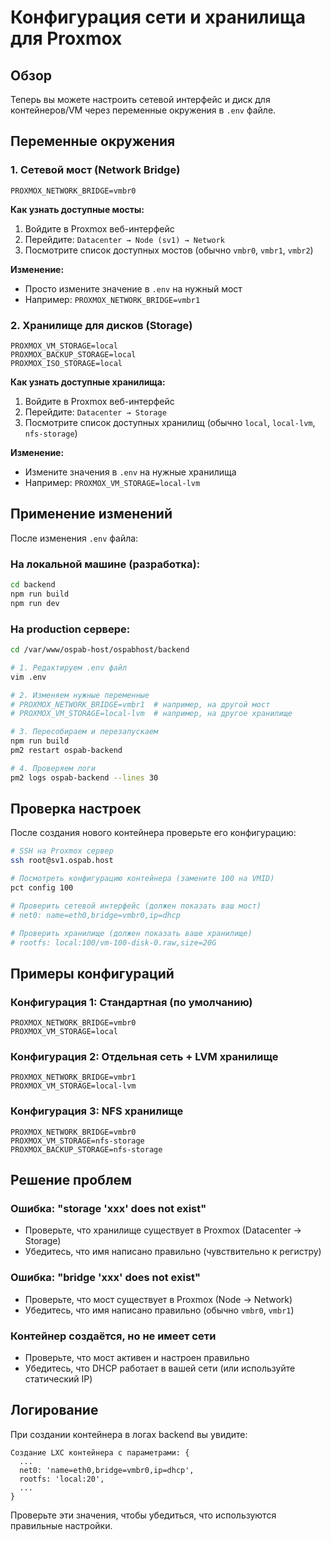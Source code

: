 # Конфигурация сети и хранилища для Proxmox

## Обзор

Теперь вы можете настроить сетевой интерфейс и диск для контейнеров/VM через переменные окружения в `.env` файле.

## Переменные окружения

### 1. Сетевой мост (Network Bridge)

```env
PROXMOX_NETWORK_BRIDGE=vmbr0
```

**Как узнать доступные мосты:**
1. Войдите в Proxmox веб-интерфейс
2. Перейдите: `Datacenter → Node (sv1) → Network`
3. Посмотрите список доступных мостов (обычно `vmbr0`, `vmbr1`, `vmbr2`)

**Изменение:**
- Просто измените значение в `.env` на нужный мост
- Например: `PROXMOX_NETWORK_BRIDGE=vmbr1`

### 2. Хранилище для дисков (Storage)

```env
PROXMOX_VM_STORAGE=local
PROXMOX_BACKUP_STORAGE=local
PROXMOX_ISO_STORAGE=local
```

**Как узнать доступные хранилища:**
1. Войдите в Proxmox веб-интерфейс
2. Перейдите: `Datacenter → Storage`
3. Посмотрите список доступных хранилищ (обычно `local`, `local-lvm`, `nfs-storage`)

**Изменение:**
- Измените значения в `.env` на нужные хранилища
- Например: `PROXMOX_VM_STORAGE=local-lvm`

## Применение изменений

После изменения `.env` файла:

### На локальной машине (разработка):

```bash
cd backend
npm run build
npm run dev
```

### На production сервере:

```bash
cd /var/www/ospab-host/ospabhost/backend

# 1. Редактируем .env файл
vim .env

# 2. Изменяем нужные переменные
# PROXMOX_NETWORK_BRIDGE=vmbr1  # например, на другой мост
# PROXMOX_VM_STORAGE=local-lvm  # например, на другое хранилище

# 3. Пересобираем и перезапускаем
npm run build
pm2 restart ospab-backend

# 4. Проверяем логи
pm2 logs ospab-backend --lines 30
```

## Проверка настроек

После создания нового контейнера проверьте его конфигурацию:

```bash
# SSH на Proxmox сервер
ssh root@sv1.ospab.host

# Посмотреть конфигурацию контейнера (замените 100 на VMID)
pct config 100

# Проверить сетевой интерфейс (должен показать ваш мост)
# net0: name=eth0,bridge=vmbr0,ip=dhcp

# Проверить хранилище (должен показать ваше хранилище)
# rootfs: local:100/vm-100-disk-0.raw,size=20G
```

## Примеры конфигураций

### Конфигурация 1: Стандартная (по умолчанию)
```env
PROXMOX_NETWORK_BRIDGE=vmbr0
PROXMOX_VM_STORAGE=local
```

### Конфигурация 2: Отдельная сеть + LVM хранилище
```env
PROXMOX_NETWORK_BRIDGE=vmbr1
PROXMOX_VM_STORAGE=local-lvm
```

### Конфигурация 3: NFS хранилище
```env
PROXMOX_NETWORK_BRIDGE=vmbr0
PROXMOX_VM_STORAGE=nfs-storage
PROXMOX_BACKUP_STORAGE=nfs-storage
```

## Решение проблем

### Ошибка: "storage 'xxx' does not exist"
- Проверьте, что хранилище существует в Proxmox (Datacenter → Storage)
- Убедитесь, что имя написано правильно (чувствительно к регистру)

### Ошибка: "bridge 'xxx' does not exist"
- Проверьте, что мост существует в Proxmox (Node → Network)
- Убедитесь, что имя написано правильно (обычно `vmbr0`, `vmbr1`)

### Контейнер создаётся, но не имеет сети
- Проверьте, что мост активен и настроен правильно
- Убедитесь, что DHCP работает в вашей сети (или используйте статический IP)

## Логирование

При создании контейнера в логах backend вы увидите:

```
Создание LXC контейнера с параметрами: {
  ...
  net0: 'name=eth0,bridge=vmbr0,ip=dhcp',
  rootfs: 'local:20',
  ...
}
```

Проверьте эти значения, чтобы убедиться, что используются правильные настройки.
